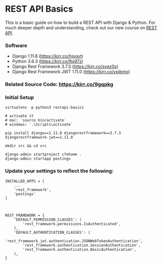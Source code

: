 # REST API Basics

This is a basic guide on how to build a REST API with Django & Python. For much deeper depth and understanding, check out our new course on [REST API](https://kirr.co/rfqyre).


### Software
- Django 1.11.8 (https://kirr.co/hjogvt)
- Python 3.6.3 (https://kirr.co/ftq97z)
- Django Rest Framework 3.7.3 (https://kirr.co/svez0s)
- Django Rest Framework JWT 1.11.0 (https://kirr.co/vpibmo)


### Related Source Code: https://kirr.co/9gqpkg


### Initial Setup
```
virtualenv -p python3 restapi-basics

# activate it 
# mac: `source bin/activate`
# windows: `.\Scripts\activate`

pip install django==1.11.8 djangorestframework==3.7.3 djangorestframework-jwt==1.11.0

mkdir src && cd src

django-admin startproject cfehome .
django-admin startapp postings
```



### Update your settings to reflect the following:

```
INSTALLED_APPS = [
    ...
    'rest_framework',
    'postings'
]



REST_FRAMEWORK = {
    'DEFAULT_PERMISSION_CLASSES': (
        'rest_framework.permissions.IsAuthenticated',
    ),
    'DEFAULT_AUTHENTICATION_CLASSES': (
        'rest_framework_jwt.authentication.JSONWebTokenAuthentication',
        'rest_framework.authentication.SessionAuthentication',
        'rest_framework.authentication.BasicAuthentication',
    ),
}
```







